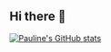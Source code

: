 ## Hi there 👋


[![Pauline's GitHub stats](https://github-readme-stats.vercel.app/api?username=iamnjoki)](https://github.com/iamnjoki/github-readme-stats)

